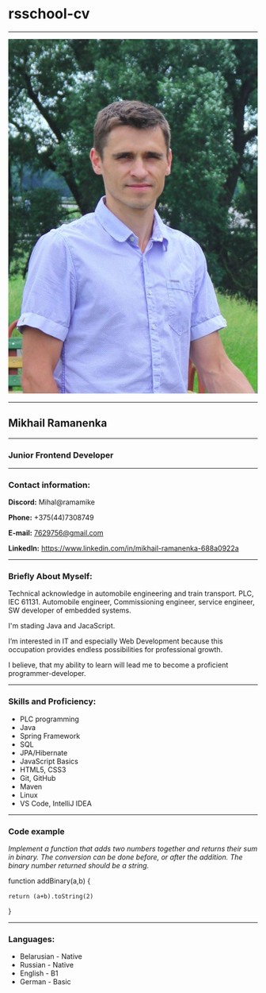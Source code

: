 # rsschool-cv
---
![photo](https://github.com/ramamike/rsschool-cv/blob/main/photo.jpg)

---
## Mikhail Ramanenka
---
### Junior Frontend Developer
---
### Contact information:
**Discord:** Mihal@ramamike

**Phone:** +375(44)7308749 

**E-mail:** 7629756@gmail.com

**LinkedIn:** https://www.linkedin.com/in/mikhail-ramanenka-688a0922a

---
### Briefly About Myself:
Technical acknowledge in automobile engineering and train transport. PLC, IEC 61131. Automobile engineer, Commissioning engineer, service engineer, SW developer of embedded systems.

I'm stading Java and JacaScript.

I’m interested in IT and especially Web Development because this occupation provides endless possibilities for professional growth.

I believe, that my ability to learn will lead me to become a proficient programmer-developer.

---
### Skills and Proficiency:
* PLC programming
* Java
* Spring Framework
* SQL
* JPA/Hibernate
* JavaScript Basics
* HTML5, CSS3
* Git, GitHub
* Maven
* Linux
* VS Code, IntelliJ IDEA

---
### Code example
_Implement a function that adds two numbers together and returns their sum in binary. The conversion can be done before, or after the addition. The binary number returned should be a string._

function addBinary(a,b) {

    return (a+b).toString(2)

}

---
### Languages:
* Belarusian - Native
* Russian - Native
* English - B1
* German - Basic
